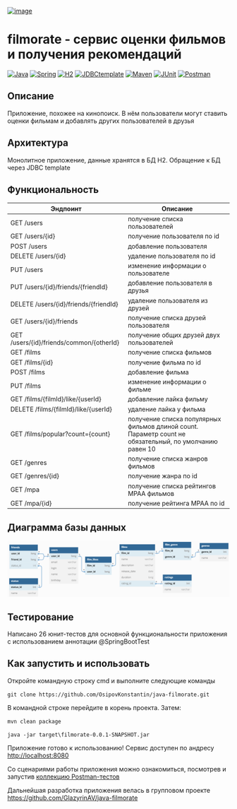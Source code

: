 [![image](https://github.com/OsipovKonstantin/java-filmorate/assets/98541812/bd33b41e-4bcc-4fa9-a286-be5b6c09300d)](https://nypost.com/2022/05/31/movie-theaters-have-popcorn-candy-shortages-over-inflation/)
# filmorate - сервис оценки фильмов и получения рекомендаций
[![Java](https://img.shields.io/badge/-Java%2011-F29111?style=for-the-badge&logo=java&logoColor=e38873)](https://www.oracle.com/java/)
[![Spring](https://img.shields.io/badge/-Spring%202.7.1-6AAD3D?style=for-the-badge&logo=spring&logoColor=90fd87)](https://spring.io/projects/spring-framework) 
[![H2](https://img.shields.io/badge/-H2-0f1aa3?style=for-the-badge&logo=db&logoColor=FFFFFF)](https://www.postgresql.org/)
[![JDBCtemplate](https://img.shields.io/badge/-JDBC_template-000000?style=for-the-badge&logo=db&logoColor=FFFFFF)](https://www.postgresql.org/)
[![Maven](https://img.shields.io/badge/-Maven-7D2675?style=for-the-badge&logo=apache&logoColor=e38873)](https://maven.apache.org/)
[![JUnit](https://img.shields.io/badge/JUnit%205-6CA315?style=for-the-badge&logo=JUnit&logoColor=white)](https://junit.org/junit5/docs/current/user-guide/)
[![Postman](https://img.shields.io/badge/Postman-FF6C37?style=for-the-badge&logo=postman&logoColor=white)](https://www.postman.com/)

## Описание
Приложение, похожее на кинопоиск. В нём пользователи могут ставить оценки фильмам и добавлять других пользователей в друзья
## Архитектура
Монолитное приложение, данные хранятся в БД H2. Обращение к БД через JDBC template
## Функциональность
| Эндпоинт | Описание |
| - | - |
| GET /users | получение списка пользователей |
| GET /users/{id} | получение пользователя по id |
| POST /users | добавление пользователя |
| DELETE /users/{id} | удаление пользователя по id |
| PUT /users | изменение информации о пользователе |
| PUT /users/{id}/friends/{friendId} | добавление пользователя в друзья |
| DELETE /users/{id}/friends/{friendId} | удаление пользователя из друзей |
| GET /users/{id}/friends | получение списка друзей пользователя |
| GET /users/{id}/friends/common/{otherId} | получение общих друзей двух пользователей |
| GET /films | получение списка фильмов |
| GET /films/{id} | получение фильма по id |
| POST /films | добавление фильма |
| PUT /films | изменение информации о фильме |
| GET /films/{filmId}/like/{userId} | добавление лайка фильму |
| DELETE /films/{filmId}/like/{userId} | удаление лайка у фильма |
| GET /films/popular?count={count} | получение списка популярных фильмов длиной count. Параметр count не обязательный, по умолчанию равен 10 |
| GET /genres | получение списка жанров фильмов |
| GET /genres/{id} | получение жанра по id |
| GET /mpa | получение списка рейтингов MPAA фильмов |
| GET /mpa/{id} | получение рейтинга MPAA по id |

## Диаграмма базы данных
![схема БД H2](filmorate_schema_DB.png)
## Тестирование
Написано 26 юнит-тестов для основной функциональности приложения с использованием аннотации @SpringBootTest
## Как запустить и использовать
Откройте командную строку cmd и выполните следующие команды

   ```
git clone https://github.com/OsipovKonstantin/java-filmorate.git
   ```
В командной строке перейдите в корень проекта. Затем:
   ```
mvn clean package
   ```
   ```
java -jar target\filmorate-0.0.1-SNAPSHOT.jar
   ```
Приложение готово к использованию! Сервис доступен по андресу [http://localhost:8080](http://localhost:8080)

Со сценариями работы приложения можно ознакомиться, посмотрев и запустив [коллекцию Postman-тестов](postman/filmorate.json)

Дальнейшая разработка приложения велась в групповом проекте https://github.com/GlazyrinAV/java-filmorate
